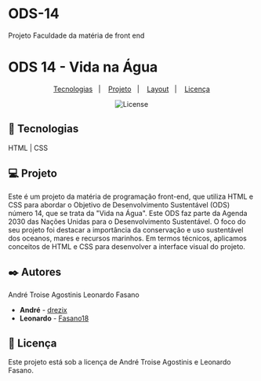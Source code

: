 # ODS-14
Projeto Faculdade da matéria de front end
# ODS 14 - Vida na Água

<p align="center">
  <a href="#-">Tecnologias</a>&nbsp;&nbsp;&nbsp;|&nbsp;&nbsp;&nbsp;
  <a href="#-Projeto">Projeto</a>&nbsp;&nbsp;&nbsp;|&nbsp;&nbsp;&nbsp;
  <a href="#-Autores">Layout</a>&nbsp;&nbsp;&nbsp;|&nbsp;&nbsp;&nbsp;
  <a href="#memo-licença">Licença</a>
</p>

<p align="center">
  <img alt="License" src="https://img.shields.io/static/v1?label=license&message=MIT&color=49AA26&labelColor=000000">
</p>

## 🚀 Tecnologias

HTML | CSS

## 💻 Projeto

Este é um projeto da matéria de programação front-end, que utiliza HTML e CSS para abordar o Objetivo de Desenvolvimento Sustentável (ODS) número 14, que se trata da "Vida na Água". Este ODS faz parte da Agenda 2030 das Nações Unidas para o Desenvolvimento Sustentável. O foco do seu projeto foi destacar a importância da conservação e uso sustentável dos oceanos, mares e recursos marinhos. Em termos técnicos, aplicamos conceitos de HTML e CSS para desenvolver a interface visual do projeto.

## ✒️ Autores

André Troise Agostinis
Leonardo Fasano

* **André** - [drezix](https://github.com/drezix)
* **Leonardo** - [Fasano18](https://github.com/Fasano18)

## :memo: Licença

Este projeto está sob a licença de André Troise Agostinis e Leonardo Fasano.
